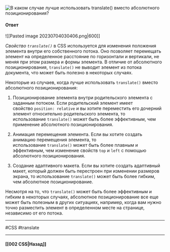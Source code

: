 ![В каком случае лучше использовать `translate()` вместо абсолютного позиционирования?](https://youtu.be/xIGp2FCxqj0?t=543)

#### Ответ

![[Pasted image 20230704030406.png|600]]

*Свойство `translate()`* в CSS используется для изменения положения элемента внутри его собственного потока. Оно позволяет перемещать элемент на определенное расстояние по горизонтали и вертикали, не меняя при этом размера и формы элемента. В отличие от абсолютного позиционирования, `translate()` не выводит элемент из потока документа, что может быть полезно в некоторых случаях.

Некоторые из случаев, когда лучше использовать `translate()` вместо абсолютного позиционирования:

1. Позиционирование элемента внутри родительского элемента с заданным потоком. Если родительский элемент имеет свойство `position: relative` и вы хотите переместить его дочерний элемент относительно родительского элемента, то использование `translate()` может быть более эффективным, чем применение абсолютного позиционирования.
    
2. Анимация перемещения элемента. Если вы хотите создать анимацию перемещения элемента, то использование `translate()` может быть более плавным и эффективным, чем изменение свойств `top` и `left` с помощью абсолютного позиционирования.
    
3. Создание адаптивного макета. Если вы хотите создать адаптивный макет, который должен быть перестроен при изменении размеров экрана, то использование `translate()` может быть более гибким, чем абсолютное позиционирование.
    

Несмотря на то, что `translate()` может быть более эффективным и гибким в некоторых случаях, абсолютное позиционирование все еще может быть полезным в других ситуациях, например, когда вам нужно точно разместить элемент в определенном месте на странице, независимо от его потока.


___
#CSS #translate 

___

#### [[002 CSS|Назад]]